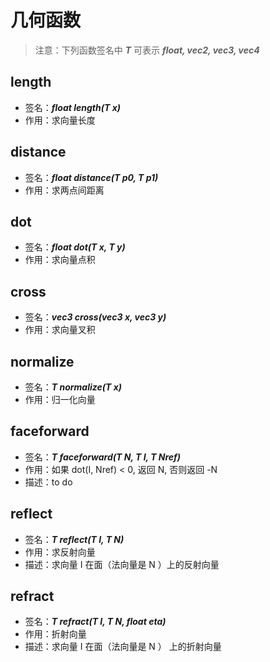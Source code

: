 # 几何函数

> 注意：下列函数签名中 ***T*** 可表示 ***float, vec2, vec3, vec4***

## length

- 签名：***float length(T x)***
- 作用：求向量长度

## distance

- 签名：***float distance(T p0, T p1)***
- 作用：求两点间距离

## dot

- 签名：***float dot(T x, T y)***
- 作用：求向量点积

## cross

- 签名：***vec3 cross(vec3 x, vec3 y)***
- 作用：求向量叉积

## normalize

- 签名：***T normalize(T x)***
- 作用：归一化向量

## faceforward

- 签名：***T faceforward(T N, T I, T Nref)***
- 作用：如果 dot(I, Nref) < 0, 返回 N, 否则返回 -N
- 描述：to do

## reflect

- 签名：***T reflect(T I, T N)***
- 作用：求反射向量
- 描述：求向量 I 在面（法向量是 N ）上的反射向量

## refract

- 签名：***T refract(T I, T N, float eta)***
- 作用：折射向量
- 描述：求向量 I 在面（法向量是 N ） 上的折射向量